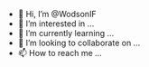 - 👋 Hi, I’m @WodsonIF
- 👀 I’m interested in ...
- 🌱 I’m currently learning ...
- 💞️ I’m looking to collaborate on ...
- 📫 How to reach me ...

<!---
WodsonIF/WodsonIF is a ✨ special ✨ repository because its `README.md` (this file) appears on your GitHub profile.
You can click the Preview link to take a look at your changes.
--->
